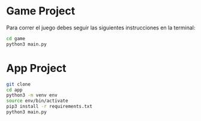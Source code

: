 # Game Project

Para correr el juego debes seguir las siguientes instrucciones en la terminal:

```sh
cd game
python3 main.py
```  


# App Project
```sh
git clone
cd app
python3 -m venv env
source env/bin/activate
pip3 install -r requirements.txt
python3 main.py
```

